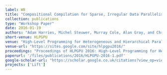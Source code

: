```yaml
---
label: W8
title: "Compositional Compilation for Sparse, Irregular Data Parallelism"
collection: publications
type: "Workshop Paper"
date: 2016-01-19
authors: "Adam Harries, Michel Steuwer, Murray Cole, Alan Gray, and Christophe Dubach"
short-venue: HLPGPU
venue: "High-Level Programming for Heterogeneous and Hierarchical Parallel Systems @ HiPEAC"
venue-url: "https://sites.google.com/site/hlpgpu2016/"
proceedings: "Proceedings of HLPGPU 2016: High-Level Programming for Heterogeneous and Hierarchical Parallel Systems Prague @ HiPEAC 2016, Czech Republic, Jan 19th 2016."
paperurl: '/files/publications/2016/HLPGPU-2016-1.pdf'
google-scholar-url: "https://scholar.google.co.uk/citations?view_op=view_citation&hl=en&user=XdXJRZEAAAAJ&cstart=20&citation_for_view=XdXJRZEAAAAJ:MXK_kJrjxJIC"
projects: ['Lift']
---
```

